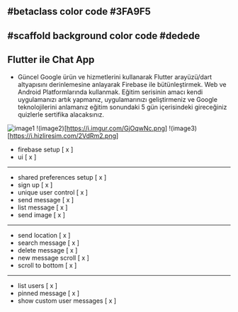## #betaclass color code #3FA9F5

## #scaffold background color code #dedede

## Flutter ile Chat App

- Güncel Google ürün ve hizmetlerini kullanarak Flutter arayüzü/dart altyapısını derinlemesine anlayarak Firebase ile bütünleştirmek. Web ve Android Platformlarında kullanmak. Eğitim serisinin amacı kendi uygulamanızı artık yapmanız, uygulamarınızı geliştirmeniz ve Google teknolojilerini anlamanız eğitim sonundaki 5 gün içerisindeki gireceğiniz quizlerle sertifika alacaksınız.

![image1](https://i.imgur.com/q0BM8NG.png)
!(image2)[https://i.imgur.com/GjOqwNc.png]
!(image3)[https://i.hizliresim.com/2VdRm2.png]

- firebase setup [ x ]
- ui [ x ]

---

- shared preferences setup [ x ]
- sign up [ x ]
- unique user control [ x ]
- send message [ x ]
- list message [ x ]
- send image [ x ]

---

- send location [ x ]
- search message [ x ]
- delete message [ x ]
- new message scroll [ x ]
- scroll to bottom [ x ]

---

- list users [ x ]
- pinned message [ x ]
- show custom user messages [ x ]
